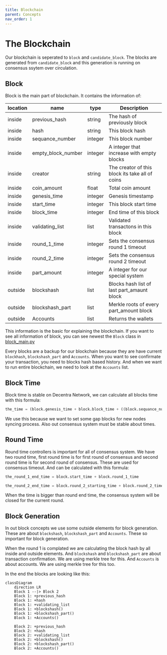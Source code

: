 ```yaml
---
title: Blockchain
parent: Concepts
nav_order: 1
---
```



# The Blockchain
Our blockchain is seperated to `block` and  `candidate_block`. The blocks are generated from `candidate_block` and this generation is running on consensus ssytem over circulation.

## Block
Block is the main part of blockchain. It contains the information of:


| location | name                               | type                                       | Description                                       |
| ------ | ---------------------------------- | ------------------------------------------------- | ------------------------------------------------- | 
| inside    | previous_hash                      | string  | The hash of previously block        |
| inside    | hash             | string   | This block hash         |
| inside    | sequance_number           | integer | This block number     |
| inside    | empty_block_number           | integer | A integer that increase with empty blocks     |
| inside    | creator                     | string    | The creator of this block its take all of coins               |
| inside    | coin_amount                   | float       | Total coin amount                              |
| inside   | genesis_time                              | integer | Genesis timestamp                               |
| inside   | start_time                              | integer | This block start time                               |
| inside   | block_time                              | integer | End time of this block                               |
| inside   | validating_list                              | list | Validated transactons in this block                               |
| inside   | round_1_time                              | integer | Sets the consensus round 1 timeout                               |
| inside   | round_2_time                              | integer | Sets the consensus round 2 timeout                                 |
| inside   | part_amount                              | integer | A integer for our special system                            |
| outside   | blockshash                              | list | Blocks hash list of last part_amaunt block                            |
| outside   | blockshash_part                              | list | Merkle roots of every part_amount block                            |
| outside   | Accounts                              | list | Returns the wallets                               |

This information is the basic for explaining the blockchain. If you want to see all information of block, you can see newest the `Block` class in [block_main.py](https://github.com/Decentra-Network/Decentra-Network/blob/master/decentra_network/blockchain/block/block_main.py)

Every blocks are a backup for our blockchain because they are have current `blockhash`, `blockshash_part` and `Accounts`. When you want to see confirmate your transaction, you need to blocks hash based history. And when we want to run entire blockchain, we need to look at the `Accounts` list.

## Block Time
Block time is stable on Decentra Network, we can calculate all blocks time with this formula:

```python
the_time = (block.genesis_time + block.block_time + ((block.sequance_number + block.empty_block_number) * block.block_time))
```

We use this because we want to set some gap blocks for new nodes syncing process. Also out consensus system must be stable about times.

## Round Time
Round time controllers is important for all of consensus system. We have two round time, first round time is for first round of consensus and second round time is for second round of consensus. These are used for consensus timeout. And can be calculated with this formula:

```python
the_round_1_end_time = block.start_time + block.round_1_time
```
```python
the_round_2_end_time = block.round_2_starting_time + block.round_2_time
```

When the time is bigger than round end time, the consensus system will be closed for the current round.

## Block Generation
In out block concepts we use some outside elements for block generation. These are about `blockshash`, `blockshash_part` and `Accounts`. These so important for block generation.

When the round 1 is complated we are calculating the block hash by all inside and outside elements. And `blockshash` and `blockshash_part` are about transaction confirmation. We are using merkle tree for this. And `Accounts` is about accounts. We are using merkle tree for this too. 


In the end the blocks are looking like this:

```mermaid
classDiagram
    direction LR
    Block 1 --|> Block 2
    Block 1: +previous_hash
    Block 1: +hash
    Block 1: +validating_list
    Block 1: +blockshash()
    Block 1: +blockshash_part()
    Block 1: +Accounts()

    Block 2: +previous_hash
    Block 2: +hash
    Block 2: +validating_list
    Block 2: +blockshash()
    Block 2: +blockshash_part()
    Block 2: +Accounts()
```





